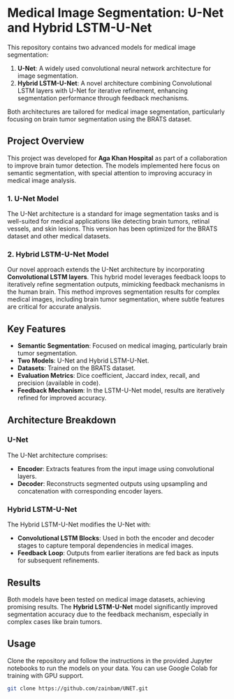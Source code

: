 # Medical Image Segmentation: U-Net and Hybrid LSTM-U-Net

This repository contains two advanced models for medical image segmentation:  
1. **U-Net**: A widely used convolutional neural network architecture for image segmentation.  
2. **Hybrid LSTM-U-Net**: A novel architecture combining Convolutional LSTM layers with U-Net for iterative refinement, enhancing segmentation performance through feedback mechanisms.

Both architectures are tailored for medical image segmentation, particularly focusing on brain tumor segmentation using the BRATS dataset.

## Project Overview

This project was developed for **Aga Khan Hospital** as part of a collaboration to improve brain tumor detection. The models implemented here focus on semantic segmentation, with special attention to improving accuracy in medical image analysis.

### 1. U-Net Model
The U-Net architecture is a standard for image segmentation tasks and is well-suited for medical applications like detecting brain tumors, retinal vessels, and skin lesions. This version has been optimized for the BRATS dataset and other medical datasets.

### 2. Hybrid LSTM-U-Net Model
Our novel approach extends the U-Net architecture by incorporating **Convolutional LSTM layers**. This hybrid model leverages feedback loops to iteratively refine segmentation outputs, mimicking feedback mechanisms in the human brain. This method improves segmentation results for complex medical images, including brain tumor segmentation, where subtle features are critical for accurate analysis.

## Key Features
- **Semantic Segmentation**: Focused on medical imaging, particularly brain tumor segmentation.
- **Two Models**: U-Net and Hybrid LSTM-U-Net.
- **Datasets**: Trained on the BRATS dataset.
- **Evaluation Metrics**: Dice coefficient, Jaccard index, recall, and precision (available in code).
- **Feedback Mechanism**: In the LSTM-U-Net model, results are iteratively refined for improved accuracy.

## Architecture Breakdown
### U-Net
The U-Net architecture comprises:
- **Encoder**: Extracts features from the input image using convolutional layers.
- **Decoder**: Reconstructs segmented outputs using upsampling and concatenation with corresponding encoder layers.

### Hybrid LSTM-U-Net
The Hybrid LSTM-U-Net modifies the U-Net with:
- **Convolutional LSTM Blocks**: Used in both the encoder and decoder stages to capture temporal dependencies in medical images.
- **Feedback Loop**: Outputs from earlier iterations are fed back as inputs for subsequent refinements.

## Results
Both models have been tested on medical image datasets, achieving promising results. The **Hybrid LSTM-U-Net** model significantly improved segmentation accuracy due to the feedback mechanism, especially in complex cases like brain tumors.

## Usage
Clone the repository and follow the instructions in the provided Jupyter notebooks to run the models on your data. You can use Google Colab for training with GPU support.

```bash
git clone https://github.com/zainbam/UNET.git
